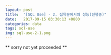 ```yaml
---
layout: post
title:  "[SQL Use] - 2. 집약문에서의 성능(진행중)"
date:   2017-09-15 03:30:13 +0800
categories: data
tags: sql-use
img: sql-use-2-1.png
---
```

** sorry not yet proceeded **

